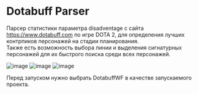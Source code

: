 # Dotabuff Parser
Парсер статистики параметра disadventage с сайта https://www.dotabuff.com по игре DOTA 2, для определения лучших контрпиков персонажей на стадии планирования. <br />
Также есть возможность выбора линии и выделения сигнатурных персонажей для их быстрого поиска среди всех персонажей.

![image](https://github.com/Tri0nic/Dotabuff-Parser/assets/100537317/a5ee8343-7bd5-45be-9d4d-f5a97ca506c6)
![image](https://github.com/Tri0nic/Dotabuff-Parser/assets/100537317/6da7ac33-d2a2-41a0-829c-8fe627a9750a)
![image](https://github.com/Tri0nic/Dotabuff-Parser/assets/100537317/b9da197b-9a0a-4607-ac91-a74c1b71a4fd)


Перед запуском нужно выбрать DotabuffWF в качестве запускаемого проекта.
